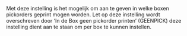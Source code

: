 Met deze instelling is het mogelijk om aan te geven in welke boxen pickorders geprint mogen worden. Let op deze instelling wordt overschreven door ‘In de Box geen pickorder printen’ (GEENPICK) deze instelling dient aan te staan om per box te kunnen instellen. 